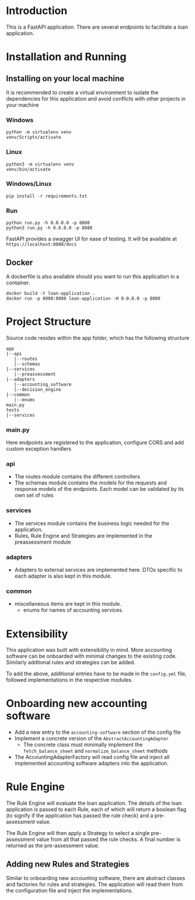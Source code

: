 # Introduction
This is a FastAPI application. There are several endpoints to facilitate a loan application.

# Installation and Running
## Installing on your local machine
It is recommended to create a virtual environment to isolate the dependencies for this application and avoid conflicts with other projects in your machine

### Windows
```
python -m virtualenv venv
venv/Scripts/activate
```

### Linux
```
python3 -m virtualenv venv
venv/bin/activate
```

### Windows/Linux
`pip install -r requirements.txt`

### Run
``` 
python run.py -h 0.0.0.0 -p 8080
python3 run.py -h 0.0.0.0 -p 8080 
```

FastAPI provides a swagger UI for ease of testing. It will be available at `https://localhost:8080/docs`

## Docker
A dockerfile is also available should you want to run this application in a container.
```
docker build -t loan-application .
docker run -p 8080:8080 loan-application -H 0.0.0.0 -p 8080
```

# Project Structure

Source code resides within the app folder, which has the following structure
```
app
|--api
   |--routes
   |--schemas
|--services
   |--preassessment
|--adapters
   |--accounting_software
   |--decision_engine
|--common
   |--enums
main.py
tests
|--services
```

### **main.py**
Here endpoints are registered to the application, configure CORS and add custom exception handlers

### **api**
- The routes module contains the different controllers
- The schemas module contains the models for the requests and response models of the endpoints. Each model can be validated by its own set of rules

### **services**
- The services module contains the business logic needed for the application.
- Rules, Rule Engine and Strategies are implemented in the preassessment module

### **adapters**
- Adapters to external services are implemented here. DTOs specific to each adapter is also kept in this module.

### **common**
- miscellaneous items are kept in this module.
    - enums for names of accounting services.

# Extensibility
This application was built with extensibility in mind. More accounting software can be onboarded with minimal changes to the existing code. Similarly
addtional rules and strategies can be added.

To add the above, additional entries have to be made in the `config.yml` file, followed implementations in the respective modules.

# Onboarding new accounting software
- Add a new entry to the `accounting-software` section of the config file
- Implement a concrete version of the `AbstractAccountingAdapter`
    - The concrete class must minimally implement the `fetch_balance_sheet` and `normalize_balance_sheet` methods
- The AccountingAdapterFactory will read config file and inject all implemented accounting software adapters into the application.

# Rule Engine
The Rule Engine will evaluate the loan application. The details of the loan application is passed to each Rule, each of which will return a boolean flag (to signify if the application has passed the rule check) and a pre-assessment value.

The Rule Engine will then apply a Strategy to select a single pre-assessment value from all that passed the rule checks. A final number is  returned as the pre-assessment value.

## Adding new Rules and Strategies
Similar to onboarding new accounting software, there are abstract classes and factories for rules and strategies. The application will read them from the configuration file and inject the implementations.